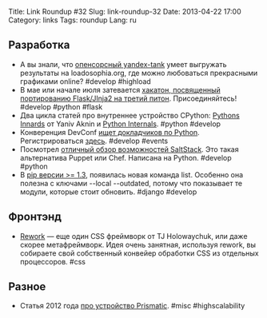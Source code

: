 Title: Link Roundup #32
Slug: link-roundup-32
Date: 2013-04-22 17:00
Category: links
Tags: roundup
Lang: ru

Разработка
----------

* А вы знали, что [опенсорсный yandex-tank](https://github.com/yandex-load/yandex-tank) умеет выгружать результаты на loadosophia.org, где можно любоваться прекрасными графиками online? #develop #highload
* В мае или начале июля затевается [хакатон, посвященный портированию Flask/JInja2 на третий питон](https://gist.github.com/untitaker/5321447). Присоединяйтесь! #develop #python #flask
* Два цикла статей про внутреннее устройство CPython: [Pythons Innards](http://tech.blog.aknin.name/category/my-projects/pythons-innards/) от Yaniv Aknin и [Python Internals](http://eli.thegreenplace.net/category/programming/python/python-internals/). #python #develop
* Конверенция DevConf [ищет докладчиков по Python](http://asvetlov.blogspot.ru/2013/04/devconf-2013.html). Регистрироваться [здесь](http://devconf.ru/offers/add). #develop #events
* Посмотрел [отличный обзор возможностей SaltStack](http://www.youtube.com/watch?v=q-6v275Kno4). Это такая альтернатива Puppet или Chef. Написана на Python. #develop #python
* В [pip версии >= 1.3](https://pypi.python.org/pypi/pip/#id1), появилась новая команда list. Особенно она полезна с ключами --local --outdated, потому что показывает те модули, которые стоит обновить. #django #develop

Фронтэнд
--------
* [Rework](http://tjholowaychuk.com/post/44267035203/modular-css-preprocessing-with-rework) — еще один CSS фреймворк от TJ Holowaychuk, или даже скорее метафреймворк. Идея очень занятная, используя rework, вы собираете свой собственный конвейер обработки CSS из отдельных процессоров. #css

Разное
------

* Статья 2012 года [про устройство Prismatic](http://highscalability.com/blog/2012/7/30/prismatic-architecture-using-machine-learning-on-social-netw.html). #misc #highscalability
